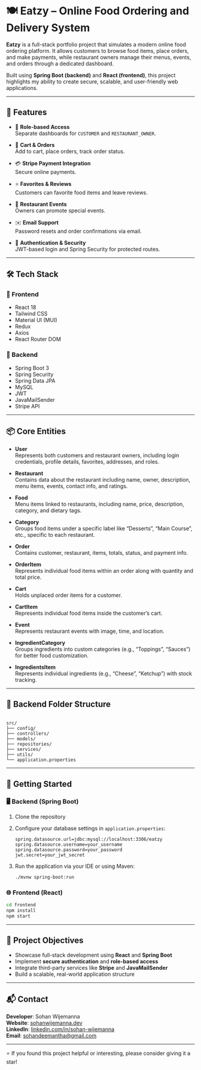 # 🍽️ Eatzy – Online Food Ordering and Delivery System

**Eatzy** is a full-stack portfolio project that simulates a modern online food ordering platform. It allows customers to browse food items, place orders, and make payments, while restaurant owners manage their menus, events, and orders through a dedicated dashboard.

Built using **Spring Boot (backend)** and **React (frontend)**, this project highlights my ability to create secure, scalable, and user-friendly web applications.

---

## 🌟 Features

- 🔐 **Role-based Access**  
  Separate dashboards for `CUSTOMER` and `RESTAURANT_OWNER`.

- 🛒 **Cart & Orders**  
  Add to cart, place orders, track order status.

- 💳 **Stripe Payment Integration**  
  Secure online payments.

- ⭐ **Favorites & Reviews**  
  Customers can favorite food items and leave reviews.

- 🎉 **Restaurant Events**  
  Owners can promote special events.

- ✉️ **Email Support**  
  Password resets and order confirmations via email.

- 🧾 **Authentication & Security**  
  JWT-based login and Spring Security for protected routes.

---

## 🛠️ Tech Stack

### 🔗 Frontend
- React 18  
- Tailwind CSS  
- Material UI (MUI)  
- Redux  
- Axios  
- React Router DOM  

### 🔧 Backend
- Spring Boot 3  
- Spring Security  
- Spring Data JPA  
- MySQL  
- JWT  
- JavaMailSender  
- Stripe API  

---

## 📦 Core Entities

- **User**  
  Represents both customers and restaurant owners, including login credentials, profile details, favorites, addresses, and roles.

- **Restaurant**  
  Contains data about the restaurant including name, owner, description, menu items, events, contact info, and ratings.

- **Food**  
  Menu items linked to restaurants, including name, price, description, category, and dietary tags.

- **Category**  
  Groups food items under a specific label like “Desserts”, “Main Course”, etc., specific to each restaurant.

- **Order**  
  Contains customer, restaurant, items, totals, status, and payment info.

- **OrderItem**  
  Represents individual food items within an order along with quantity and total price.

- **Cart**  
  Holds unplaced order items for a customer.

- **CartItem**  
  Represents individual food items inside the customer’s cart.

- **Event**  
  Represents restaurant events with image, time, and location.

- **IngredientCategory**  
  Groups ingredients into custom categories (e.g., “Toppings”, “Sauces”) for better food customization.

- **IngredientsItem**  
  Represents individual ingredients (e.g., “Cheese”, “Ketchup”) with stock tracking.

---

## 📁 Backend Folder Structure

```

src/
├── config/
├── controllers/
├── models/
├── repositories/
├── services/
├── utils/
└── application.properties

````

---

## 🚀 Getting Started

### 🖥️ Backend (Spring Boot)

1. Clone the repository  
2. Configure your database settings in `application.properties`:
   ```properties
   spring.datasource.url=jdbc:mysql://localhost:3306/eatzy
   spring.datasource.username=your_username
   spring.datasource.password=your_password
   jwt.secret=your_jwt_secret

3. Run the application via your IDE or using Maven:

   ```bash
   ./mvnw spring-boot:run
   ```

### 🌐 Frontend (React)

```bash
cd frontend
npm install
npm start
```

---

## 🎯 Project Objectives

* Showcase full-stack development using **React** and **Spring Boot**
* Implement **secure authentication** and **role-based access**
* Integrate third-party services like **Stripe** and **JavaMailSender**
* Build a scalable, real-world application structure

---

## 📬 Contact

**Developer**: Sohan Wijemanna   
**Website**: [sohanwijemanna.dev](https://sohanwijemanna.dev/)  
**LinkedIn**: [linkedin.com/in/sohan-wijemanna](https://www.linkedin.com/in/sohan-wijemanna)  
**Email**: [sohandeemantha@gmail.com](mailto:sohandeemantha@gmail.com)

---

⭐ If you found this project helpful or interesting, please consider giving it a star!

